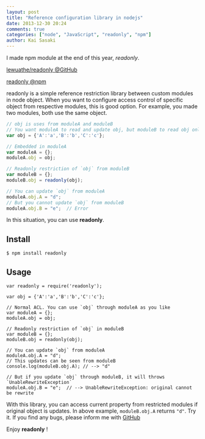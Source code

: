 ```yaml
---
layout: post
title: "Reference configuration library in nodejs"
date: 2013-12-30 20:24
comments: true
categories: ["node", "JavaScript", "readonly", "npm"]
author: Kai Sasaki
---
```


I made npm module at the end of this year, *readonly*.

[lewuathe/readonly @GitHub](https://github.com/Lewuathe/readonly)

[readonly @npm](https://npmjs.org/package/readonly)

readonly is a simple reference restriction library between custom modules in node object.
When you want to configure access control of specific object from respective modules, this is good option.
For example, you made two modules, both use the same object.

<!-- more -->

```js
// obj is uses from moduleA and moduleB
// You want moduleA to read and update obj, but moduleB to read obj only.
var obj = {'A':'a','B':'b','C':'c'};

// Embedded in moduleA
var moduleA = {};
moduleA.obj = obj;

// Readonly restriction of `obj` from moduleB
var moduleB = {};
moduleB.obj = readonly(obj);

// You can update `obj` from moduleA
moduleA.obj.A = "d";
// But you cannot update `obj` from moduleB
moduleA.obj.B = "e";  // Error
```

In this situation, you can use **readonly**.

## Install 

```
$ npm install readonly
```

## Usage

```
var readonly = require('readonly');

var obj = {'A':'a','B':'b','C':'c'};

// Normal ACL. You can use `obj` through moduleA as you like
var moduleA = {};
moduleA.obj = obj;

// Readonly restriction of `obj` in moduleB
var moduleB = {};
moduleB.obj = readonly(obj);

// You can update `obj` from moduleA
moduleA.obj.A = "d";
// This updates can be seen from moduleB
console.log(moduleB.obj.A); // --> "d"

// But if you update `obj` through moduleB, it will throws `UnableRewriteException`
moduleA.obj.B = "e";  // --> UnableRewriteException: original cannot be rewrite
```

With this library, you can access current property from restricted modules if original object is updates.
In above example, `moduleB.obj.A` returns `"d"`. Try it.
If you find any bugs, please inform me with [GitHub](https://github.com/Lewuathe/readonly/issues)


Enjoy **readonly** !







